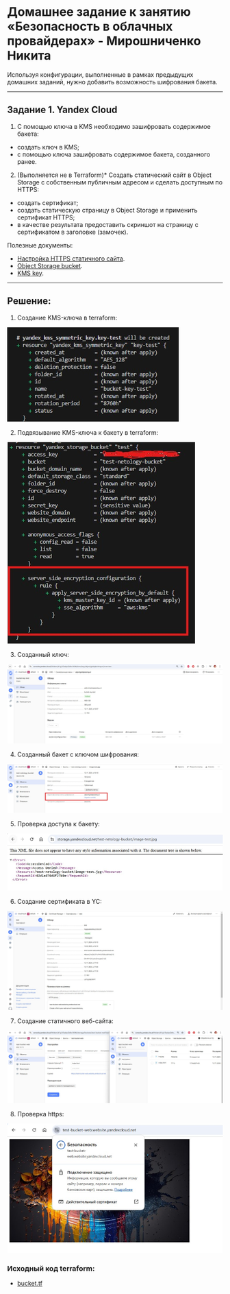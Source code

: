 # Домашнее задание к занятию «Безопасность в облачных провайдерах» - Мирошниченко Никита

Используя конфигурации, выполненные в рамках предыдущих домашних заданий, нужно добавить возможность шифрования бакета.

---
## Задание 1. Yandex Cloud   

1. С помощью ключа в KMS необходимо зашифровать содержимое бакета:

 - создать ключ в KMS;
 - с помощью ключа зашифровать содержимое бакета, созданного ранее.
2. (Выполняется не в Terraform)* Создать статический сайт в Object Storage c собственным публичным адресом и сделать доступным по HTTPS:

 - создать сертификат;
 - создать статическую страницу в Object Storage и применить сертификат HTTPS;
 - в качестве результата предоставить скриншот на страницу с сертификатом в заголовке (замочек).

Полезные документы:

- [Настройка HTTPS статичного сайта](https://cloud.yandex.ru/docs/storage/operations/hosting/certificate).
- [Object Storage bucket](https://registry.terraform.io/providers/yandex-cloud/yandex/latest/docs/resources/storage_bucket).
- [KMS key](https://registry.terraform.io/providers/yandex-cloud/yandex/latest/docs/resources/kms_symmetric_key).

--- 

## Решение:

1. Создание KMS-ключа в terraform:

![Скриншот](https://github.com/Tourker/Git_HW/blob/main/HW_Cloud/img/3/z1_0_ter_key.jpg)

2. Подвязывание KMS-ключа к бакету в terraform:

![Скриншот](https://github.com/Tourker/Git_HW/blob/main/HW_Cloud/img/3/z1_1_ter_key.jpg)

3. Созданный ключ:

![Скриншот](https://github.com/Tourker/Git_HW/blob/main/HW_Cloud/img/3/z1_KMS.jpg)

4. Созданный бакет с ключом шифрования:

![Скриншот](https://github.com/Tourker/Git_HW/blob/main/HW_Cloud/img/3/z1_bucket_with_key.jpg)

5. Проверка доступа к бакету:

![Скриншот](https://github.com/Tourker/Git_HW/blob/main/HW_Cloud/img/3/z1_check_access.jpg)

6. Создание сертификата в YC:

![Скриншот](https://github.com/Tourker/Git_HW/blob/main/HW_Cloud/img/3/z2_0.jpg)

7. Создание статичного веб-сайта:

![Скриншот](https://github.com/Tourker/Git_HW/blob/main/HW_Cloud/img/3/z2_1.jpg)

8. Проверка https:

![Скриншот](https://github.com/Tourker/Git_HW/blob/main/HW_Cloud/img/3/z2_2.jpg)


### Исходный код terraform:

- [bucket.tf](https://github.com/Tourker/Git_HW/blob/main/HW_Cloud/3/src/bucket.tf)
